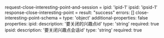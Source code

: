 request-close-interesting-point-and-session =
  ipid: 'ipid-1'
  ipsid: 'ipsid-1'
response-close-interesting-point =
  result: "success"
  errors: []
close-interesting-point-schema =
  type: 'object'
  additional-properties: false
  properties:
    ipid:
      description: '要关闭的兴趣点id'
      type: 'string'
      required: true
    ipsid:
      description: '要关闭兴趣点会话id'
      type: 'string'
      required: true

